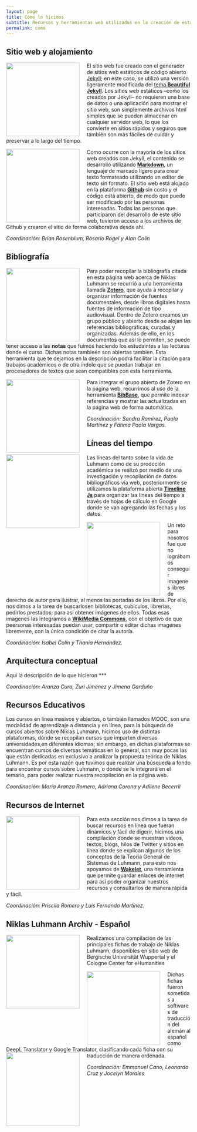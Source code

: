 ```yaml
---
layout: page
title: Cómo lo hicimos
subtitle: Recursos y herramientas web utilizadas en la creación de esta página
permalink: como
---
```



## Sitio web y alojamiento
<img src="{{ site.baseurl }}/assets/img/Beautiful Jekyl.png" style="float:left;width:200px;padding-right:20px;"> El sitio web fue creado con el generador de sitios web estáticos de código abierto [Jekyll](https://jekyllrb.com/); en este caso, se utilizó una versión ligeramente modificada del [tema **Beautiful Jekyll**](https://beautifuljekyll.com/). Los sitios web estáticos –como los creados por Jekyll– no requieren una base de datos o una aplicación para mostrar el sitio web, son simplemente archivos html simples que se pueden almacenar en cualquier servidor web, lo que los convierte en sitios rápidos y seguros que también son más fáciles de cuidar y preservar a lo largo del tiempo.

<img src="{{ site.baseurl }}/assets/img/Mark Down.jpeg" style="float:left;width:200px;padding-right:20px;"> Como ocurre con la mayoría de los sitios web creados con Jekyll, el contenido se desarrolló utilizando [**Markdown**](https://www.markdownguide.org/), un lenguaje de marcado ligero para crear texto formateado utilizando un editor de texto sin formato. El sitio web está alojado en la plataforma [**Github**](https://github.com/) sin costo y el código está abierto, de modo que puede ser modificado por las personas interesadas. Todas las personas que participaron del desarrollo de este sitio web, tuvieron acceso a los archivos de Github y crearon el sitio de forma colaborativa desde ahí.

_Coordinación: Brian Rosenblum, Rosario Rogel y Alan Colín_


## Bibliografía
<img src="{{ site.baseurl }}/assets/img/Zotero.png" style="float:left;width:200px;padding-right:20px;"> Para poder recopilar la bibliografía citada en esta página web acerca de Niklas Luhmann se recurrió a una herramienta llamada [**Zotero**](https://www.zotero.org/), que ayuda a recopilar y organizar información de fuentes documentales, desde libros digitales hasta fuentes de información de tipo audiovisual. Dentro de Zotero creamos un grupo público y abierto desde se alojan las referencias bibliográficas, curadas y organizadas. Además de ello, en los documentos que así lo permiten, se puede tener acceso a las **notas** que fuimos haciendo los estudaintes a las lecturas donde el curso. Dichas notas tambieén son abiertas tambien. Esta herramienta que te dejamos en la descripción podrá facilitar la citación para trabajos académicos o de otra índole que se puedan trabajar en procesadores de textos que sean compatibles con esta herramienta.

<img src="{{ site.baseurl }}/assets/img/BibBase.jpeg" style="float:left;width:200px;padding-right:20px;"> Para integrar el grupo abierto de Zotero en la página web, recurrimos al uso de la herramienta [**BibBase**](https://bibbase.org/), que permite indexar referencias y mostrar las actualizadas en la página web de forma automática.


_Coordinación: Sandra Ramírez, Paola Martínez y Fátima Paola Vargas._


## Líneas del tiempo
<img src="{{ site.baseurl }}/assets/img/Timeline JS.jpeg" style="float:left;width:200px;padding-right:20px;"> Las líneas del tanto sobre la vida de Luhmann como  de su prodcción académica se realizó por medio de una investigación y recopilación de datos bibliográficos vía web, posteriormente se utilizamos la plataforma abierta [**Timeline Js**](https://timeline.knightlab.com/) para organizar las líneas del tiempo a través de hojas de cálculo en Google donde se van agregando las fechas y los datos.

<img src="{{ site.baseurl }}/assets/img/Wikimedia.png" style="float:left;width:200px;padding-right:20px;"> Un reto para nosotros fue que no lográbamos conseguir imagenes libres de derecho de autor para ilustrar, al menos las portadas de los libros. Por ello, nos dimos a la tarea de buscarlosen bibliotecas, cubículos, librerias, pedirlos prestados; para así obtener imágenes de ellos. Todas esas imagenes las integramos a [**WikiMedia Commons**](https://commons.wikimedia.org/wiki/Main_Page), con el objetivo de que peersonas interesadas puedan usar, compartir o editar dichas imagenes libremente, con la única condición de citar la autoría.

_Coordinación: Isabel Colín y Thania Hernández._


## Arquitectura conceptual
Aquí la descripción de lo que hicieron ***

_Coordinación: Aranza Cura, Zuri Jiménez y Jimena Garduño_


## Recursos Educativos 
Los  cursos en línea masivos y abiertos, o también llamados MOOC, son una modalidad de aprendizaje a distancia y en línea, para la búsqueda de cursos abiertos sobre Niklas Luhmann, hicimos uso de distintas plataformas, dónde se recopilan cursos que imparten diversas universidades,en diferentes idiomas; sin embargo, en dichas plataformas se encuentran cursos de diversas temáticas en lo general, son muy pocas las que están dedicadas en exclusivo a analizar la propuesta teórica de Niklas Luhmann. Es por esta razón que tuvimos que realizar una búsqueda a fondo para encontrar cursos sobre Luhmann, o donde se le integrará en el temario, para poder realizar nuestra recopilación en la página web. 

_Coordinación: María Aranza Romero, Adriana Corona y Adilene Becerril_


## Recursos de Internet
<img src="{{ site.baseurl }}/assets/img/Wakelet.png" style="float:left;width:200px;padding-right:20px;"> Para esta sección nos dimos a la tarea de buscar recursos en línea que fueran dinámicos y fácil de digerir, hicimos una compilación donde se muestran videos, textos, blogs, hilos de Twitter y sitios en línea donde se explican algunos de los conceptos de la Teoría General de Sistemas de Luhmann, para esto nos apoyamos de [**Wakelet**](https://wakelet.com/), una herramienta que permite guardar enlaces de internet para así poder organizar nuestros recursos y consultarlos de manera rápida y fácil.

_Coordinación: Priscila Romero y Luis Fernando Martínez._


## Niklas Luhmann Archiv - Español
<img src="{{ site.baseurl }}/assets/img/luhmann.jpeg" style="float:left;width:200px;padding-right:20px;">Realizamos una compilación de las principales fichas de trabajo de Niklas Luhmann, disponibles en sitio web de Bergische Universität Wuppertal y el Cologne Center for eHumanities

<img src="{{ site.baseurl }}/assets/img/DeepL.png" style="float:left;width:200px;padding-right:20px;">Dichas fichas fueron sometidas a softwares de traducción del alemán al español como DeepL Translator y Google Translator, clasificando cada ficha con su traducción de manera ordenada.
<img src="{{ site.baseurl }}/assets/img/GT.png" style="float:left;width:200px;padding-right:20px;">

_Coordinación: Emmanuel Cano, Leonardo Cruz y Jocelyn Morales_
